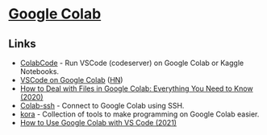 # [Google Colab](https://colab.research.google.com/notebooks/)

## Links

- [ColabCode](https://github.com/abhishekkrthakur/colabcode) - Run VSCode (codeserver) on Google Colab or Kaggle Notebooks.
- [VSCode on Google Colab](https://amitness.com/vscode-on-colab/) ([HN](https://news.ycombinator.com/item?id=24705599))
- [How to Deal with Files in Google Colab: Everything You Need to Know (2020)](https://neptune.ai/blog/google-colab-dealing-with-files)
- [Colab-ssh](https://github.com/WassimBenzarti/colab-ssh) - Connect to Google Colab using SSH.
- [kora](https://github.com/airesearch-in-th/kora) - Collection of tools to make programming on Google Colab easier.
- [How to Use Google Colab with VS Code (2021)](https://www-freecodecamp-org.cdn.ampproject.org/c/s/www.freecodecamp.org/news/how-to-use-google-colab-with-vs-code/amp/)
